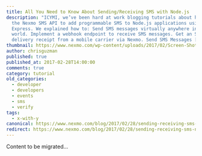 ```yaml
---
title: All You Need to Know About Sending/Receiving SMS with Node.js
description: "ICYMI, we’ve been hard at work blogging tutorials about how to use
  the Nexmo SMS API to add programmable SMS to Node.js applications using
  Express. We explained how to: Send SMS messages virtually anywhere in the
  world. Implement a webhook endpoint to receive SMS messages. Get an SMS
  delivery receipt from a mobile carrier via Nexmo. Send SMS Messages […]"
thumbnail: https://www.nexmo.com/wp-content/uploads/2017/02/Screen-Shot-2017-02-27-at-5.39.20-PM.png
author: chrisguzman
published: true
published_at: 2017-02-28T14:00:00
comments: true
category: tutorial
old_categories:
  - developer
  - developers
  - events
  - sms
  - verify
tags:
  - x-with-y
canonical: https://www.nexmo.com/blog/2017/02/28/sending-receiving-sms-node-js
redirect: https://www.nexmo.com/blog/2017/02/28/sending-receiving-sms-node-js
---
```

Content to be migrated...